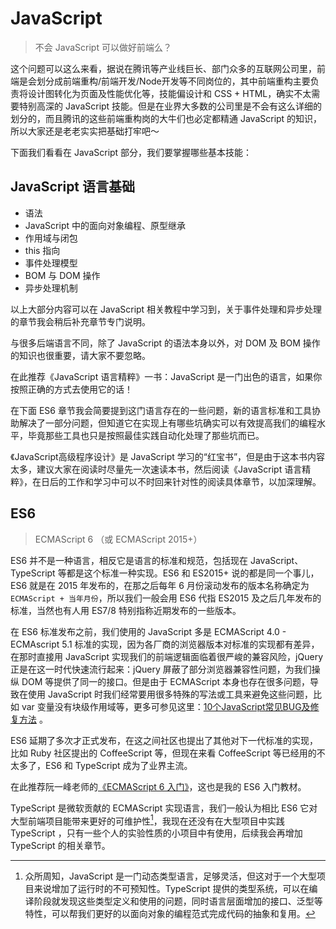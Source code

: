 # JavaScript

>  不会 JavaScript 可以做好前端么？

这个问题可以这么来看，据说在腾讯等产业线巨长、部门众多的互联网公司里，前端是会划分成前端重构/前端开发/Node开发等不同岗位的，其中前端重构主要负责将设计图转化为页面及性能优化等，技能偏设计和 CSS + HTML，确实不太需要特别高深的 JavaScript 技能。但是在业界大多数的公司里是不会有这么详细的划分的，而且腾讯的这些前端重构岗的大牛们也必定都精通 JavaScript 的知识，所以大家还是老老实实把基础打牢吧～

下面我们看看在 JavaScript 部分，我们要掌握哪些基本技能：

## JavaScript 语言基础

- 语法
- JavaScript 中的面向对象编程、原型继承
- 作用域与闭包
- this 指向
- 事件处理模型
- BOM 与 DOM 操作
- 异步处理机制

以上大部分内容可以在 JavaScript 相关教程中学习到，关于事件处理和异步处理的章节我会稍后补充章节专门说明。

与很多后端语言不同，除了 JavaScript 的语法本身以外，对 DOM 及 BOM 操作的知识也很重要，请大家不要忽略。

在此推荐《JavaScript 语言精粹》一书：JavaScript 是一门出色的语言，如果你按照正确的方式去使用它的话！

在下面 ES6 章节我会简要提到这门语言存在的一些问题，新的语言标准和工具协助解决了一部分问题，但知道它在实现上有哪些坑确实可以有效提高我们的编程水平，毕竟那些工具也只是按照最佳实践自动化处理了那些坑而已。

《JavaScript高级程序设计》是 JavaScript 学习的“红宝书”，但是由于这本书内容太多，建议大家在阅读时尽量先一次速读本书，然后阅读《JavaScript 语言精粹》，在日后的工作和学习中可以不时回来针对性的阅读具体章节，以加深理解。

## ES6

> ECMAScript 6 （或 ECMAScript 2015+）

ES6 并不是一种语言，相反它是语言的标准和规范，包括现在 JavaScript、TypeScript 等都是这个标准一种实现。ES6 和 ES2015+ 说的都是同一个事儿，ES6 就是在 2015 年发布的，在那之后每年 6 月份滚动发布的版本名称确定为 `ECMAScript + 当年月份`，所以我们一般会用 ES6 代指 ES2015 及之后几年发布的标准，当然也有人用 ES7/8 特别指称近期发布的一些版本。

在 ES6 标准发布之前，我们使用的 JavaScript 多是 ECMAScript 4.0 - ECMAscript 5.1 标准的实现，因为各厂商的浏览器版本对标准的实现都有差异，在那时直接用 JavaScript 实现我们的前端逻辑面临着很严峻的兼容风险，jQuery 正是在这一时代快速流行起来：jQuery 屏蔽了部分浏览器兼容性问题，为我们操纵 DOM 等提供了同一的接口。但是由于 ECMAScript 本身也存在很多问题，导致在使用 JavaScript 时我们经常要用很多特殊的写法或工具来避免这些问题，比如 var 变量没有块级作用域等，更多可参见这里：[10个JavaScript常见BUG及修复方法](https://blog.fundebug.com/2017/11/15/top_10_bugs_and_fixing_method/) 。

ES6 延期了多次才正式发布，在这之间社区也提出了其他对下一代标准的实现，比如 Ruby 社区提出的 CoffeeScript 等，但现在来看 CoffeeScript 等已经用的不太多了，ES6 和 TypeScript 成为了业界主流。

在此推荐阮一峰老师的[《ECMAScript 6 入门》](http://es6.ruanyifeng.com/)，这也是我的 ES6 入门教材。

TypeScript 是微软贡献的 ECMAScript 实现语言，我们一般认为相比 ES6 它对大型前端项目能带来更好的可维护性[^1]，我现在还没有在大型项目中实践 TypeScript ，只有一些个人的实验性质的小项目中有使用，后续我会再增加 TypeScript 的相关章节。

[^1]: 众所周知，JavaScript 是一门动态类型语言，足够灵活，但这对于一个大型项目来说增加了运行时的不可预知性。TypeScript 提供的类型系统，可以在编译阶段就发现这些类型定义和使用的问题，同时语言层面增加的接口、泛型等特性，可以帮我们更好的以面向对象的编程范式完成代码的抽象和复用。

